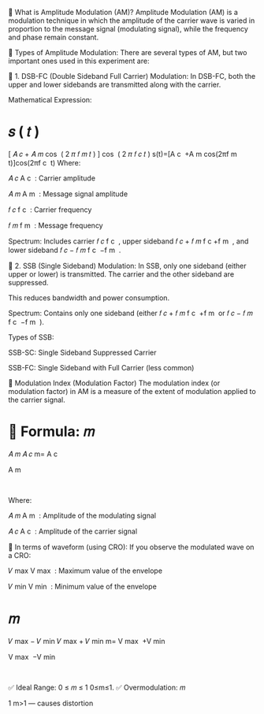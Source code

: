  
🔷 What is Amplitude Modulation (AM)?
Amplitude Modulation (AM) is a modulation technique in which the amplitude of the carrier wave is varied in proportion to the message signal (modulating signal), while the frequency and phase remain constant.

🔷 Types of Amplitude Modulation:
There are several types of AM, but two important ones used in this experiment are:

🔹 1. DSB-FC (Double Sideband Full Carrier) Modulation:
In DSB-FC, both the upper and lower sidebands are transmitted along with the carrier.

Mathematical Expression:

𝑠
(
𝑡
)
=
[
𝐴
𝑐
+
𝐴
𝑚
cos
⁡
(
2
𝜋
𝑓
𝑚
𝑡
)
]
cos
⁡
(
2
𝜋
𝑓
𝑐
𝑡
)
s(t)=[A 
c
​
 +A 
m
​
 cos(2πf 
m
​
 t)]cos(2πf 
c
​
 t)
Where:

𝐴
𝑐
A 
c
​
 : Carrier amplitude

𝐴
𝑚
A 
m
​
 : Message signal amplitude

𝑓
𝑐
f 
c
​
 : Carrier frequency

𝑓
𝑚
f 
m
​
 : Message frequency

Spectrum: Includes carrier 
𝑓
𝑐
f 
c
​
 , upper sideband 
𝑓
𝑐
+
𝑓
𝑚
f 
c
​
 +f 
m
​
 , and lower sideband 
𝑓
𝑐
−
𝑓
𝑚
f 
c
​
 −f 
m
​
 .

🔹 2. SSB (Single Sideband) Modulation:
In SSB, only one sideband (either upper or lower) is transmitted. The carrier and the other sideband are suppressed.

This reduces bandwidth and power consumption.

Spectrum: Contains only one sideband (either 
𝑓
𝑐
+
𝑓
𝑚
f 
c
​
 +f 
m
​
  or 
𝑓
𝑐
−
𝑓
𝑚
f 
c
​
 −f 
m
​
 ).

Types of SSB:

SSB-SC: Single Sideband Suppressed Carrier

SSB-FC: Single Sideband with Full Carrier (less common)

🔷 Modulation Index (Modulation Factor)
The modulation index (or modulation factor) in AM is a measure of the extent of modulation applied to the carrier signal.

🔹 Formula:
𝑚
=
𝐴
𝑚
𝐴
𝑐
m= 
A 
c
​
 
A 
m
​
 
​
 
Where:

𝐴
𝑚
A 
m
​
 : Amplitude of the modulating signal

𝐴
𝑐
A 
c
​
 : Amplitude of the carrier signal

🔹 In terms of waveform (using CRO):
If you observe the modulated wave on a CRO:

𝑉
max
V 
max
​
 : Maximum value of the envelope

𝑉
min
V 
min
​
 : Minimum value of the envelope

𝑚
=
𝑉
max
−
𝑉
min
𝑉
max
+
𝑉
min
m= 
V 
max
​
 +V 
min
​
 
V 
max
​
 −V 
min
​
 
​
 
✅ Ideal Range: 
0
≤
𝑚
≤
1
0≤m≤1.
✅ Overmodulation: 
𝑚
>
1
m>1 — causes distortion
